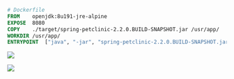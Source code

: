 

```dockerfile
# Dockerfile
FROM	openjdk:8u191-jre-alpine
EXPOSE	8080
COPY	./target/spring-petclinic-2.2.0.BUILD-SNAPSHOT.jar /usr/app/
WORKDIR	/usr/app/
ENTRYPOINT	["java", "-jar", "spring-petclinic-2.2.0.BUILD-SNAPSHOT.jar"]
```

![](Images/HW8/docker%201.PNG)

![](Images/HW8/docker%203.PNG)
